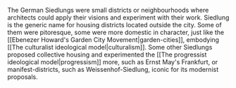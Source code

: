 ---
---

The German Siedlungs were small districts or neighbourhoods where architects could apply their visions and experiment with their work. Siedlung is the generic name for housing districts located outside the city. Some of them were pitoresque, some were more domestic in character, just like the [[Ebenezer Howard's Garden City Movement|garden-cities]], embodying [[The culturalist ideological model|culturalism]]. Some other Siedlungs proposed collective housing and experimented the [[The progressist ideological model|progressism]] more, such as Ernst May's Frankfurt, or manifest-districts, such as Weissenhof-Siedlung, iconic for its modernist proposals. 